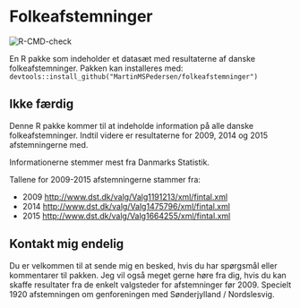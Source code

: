 # Folkeafstemninger
![R-CMD-check](https://github.com/MartinMSPedersen/folkeafstemninger/workflows/R-CMD-check/badge.svg)  

En R pakke som indeholder et datasæt med resultaterne af danske folkeafstemninger.
Pakken kan installeres med: `devtools::install_github("MartinMSPedersen/folkeafstemninger")`

## Ikke færdig ##

Denne R pakke kommer til at indeholde information på alle danske folkeafstemninger. Indtil videre er
resultaterne for 2009, 2014 og 2015 afstemningerne med.

Informationerne stemmer mest fra Danmarks Statistik.

Tallene for 2009-2015 afstemningerne stammer fra:

* 2009 http://www.dst.dk/valg/Valg1191213/xml/fintal.xml
* 2014 http://www.dst.dk/valg/Valg1475796/xml/fintal.xml
* 2015 http://www.dst.dk/valg/Valg1664255/xml/fintal.xml

## Kontakt mig endelig ##

Du er velkommen til at sende mig en besked, hvis du har spørgsmål eller kommentarer til pakken.
Jeg vil også meget gerne høre fra dig, hvis du kan skaffe resultater fra de enkelt valgsteder for
afstemninger før 2009. Specielt 1920 afstemningen om genforeningen med Sønderjylland / Nordslesvig.
